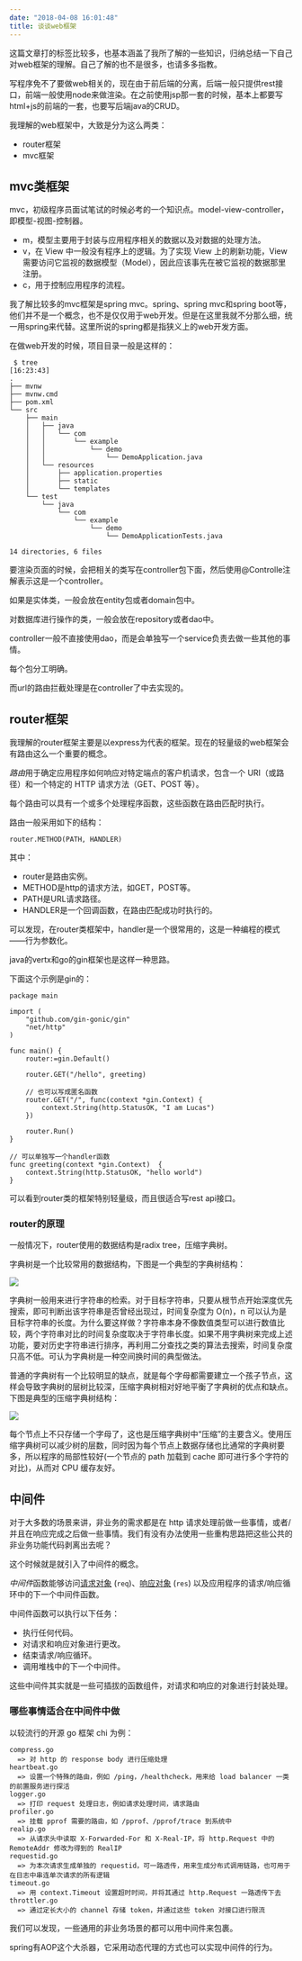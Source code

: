 ```yaml
---
date: "2018-04-08 16:01:48"
title: 谈谈web框架
---
```


这篇文章打的标签比较多，也基本涵盖了我所了解的一些知识，归纳总结一下自己对web框架的理解。自己了解的也不是很多，也请多多指教。

写程序免不了要做web相关的，现在由于前后端的分离，后端一般只提供rest接口，前端一般使用node来做渲染。在之前使用jsp那一套的时候，基本上都要写html+js的前端的一套，也要写后端java的CRUD。

我理解的web框架中，大致是分为这么两类：

- router框架
- mvc框架

## mvc类框架

mvc，初级程序员面试笔试的时候必考的一个知识点。model-view-controller，即模型-视图-控制器。

- m，模型主要用于封装与应用程序相关的数据以及对数据的处理方法。
- v，在 View 中一般没有程序上的逻辑。为了实现 View 上的刷新功能，View 需要访问它监视的数据模型（Model），因此应该事先在被它监视的数据那里注册。
- c，用于控制应用程序的流程。

我了解比较多的mvc框架是spring mvc。spring、spring mvc和spring boot等，他们并不是一个概念，也不是仅仅用于web开发。但是在这里我就不分那么细，统一用spring来代替。这里所说的spring都是指狭义上的web开发方面。

在做web开发的时候，项目目录一般是这样的：

```
 $ tree                                                              [16:23:43]
.
├── mvnw
├── mvnw.cmd
├── pom.xml
└── src
    ├── main
    │   ├── java
    │   │   └── com
    │   │       └── example
    │   │           └── demo
    │   │               └── DemoApplication.java
    │   └── resources
    │       ├── application.properties
    │       ├── static
    │       └── templates
    └── test
        └── java
            └── com
                └── example
                    └── demo
                        └── DemoApplicationTests.java

14 directories, 6 files
```

要渲染页面的时候，会把相关的类写在controller包下面，然后使用@Controlle注解表示这是一个controller。

如果是实体类，一般会放在entity包或者domain包中。

对数据库进行操作的类，一般会放在repository或者dao中。

controller一般不直接使用dao，而是会单独写一个service负责去做一些其他的事情。

每个包分工明确。

而url的路由拦截处理是在controller了中去实现的。

## router框架

我理解的router框架主要是以express为代表的框架。现在的轻量级的web框架会有路由这么一个重要的概念。

*路由*用于确定应用程序如何响应对特定端点的客户机请求，包含一个 URI（或路径）和一个特定的 HTTP 请求方法（GET、POST 等）。

每个路由可以具有一个或多个处理程序函数，这些函数在路由匹配时执行。

路由一般采用如下的结构：

```
router.METHOD(PATH, HANDLER)
```

其中：

- router是路由实例。
- METHOD是http的请求方法，如GET，POST等。
- PATH是URL请求路径。
- HANDLER是一个回调函数，在路由匹配成功时执行的。

可以发现，在router类框架中，handler是一个很常用的，这是一种编程的模式——行为参数化。

java的vertx和go的gin框架也是这样一种思路。

下面这个示例是gin的：

```
package main

import (
	"github.com/gin-gonic/gin"
	"net/http"
)

func main() {
	router:=gin.Default()

	router.GET("/hello", greeting)

    // 也可以写成匿名函数
	router.GET("/", func(context *gin.Context) {
		context.String(http.StatusOK, "I am Lucas")
	})

	router.Run()
}

// 可以单独写一个handler函数
func greeting(context *gin.Context)  {
	context.String(http.StatusOK, "hello world")
}

```

可以看到router类的框架特别轻量级，而且很适合写rest api接口。

### router的原理

一般情况下，router使用的数据结构是radix tree，压缩字典树。

字典树是一个比较常用的数据结构，下图是一个典型的字典树结构：

![](http://ww1.sinaimg.cn/large/b831e4c7gy1fq5cnri5emj212o0vagm1.jpg)

字典树一般用来进行字符串的检索。对于目标字符串，只要从根节点开始深度优先搜索，即可判断出该字符串是否曾经出现过，时间复杂度为 O(n)，n 可以认为是目标字符串的长度。为什么要这样做？字符串本身不像数值类型可以进行数值比较，两个字符串对比的时间复杂度取决于字符串长度。如果不用字典树来完成上述功能，要对历史字符串进行排序，再利用二分查找之类的算法去搜索，时间复杂度只高不低。可认为字典树是一种空间换时间的典型做法。

普通的字典树有一个比较明显的缺点，就是每个字母都需要建立一个孩子节点，这样会导致字典树的层树比较深，压缩字典树相对好地平衡了字典树的优点和缺点。下图是典型的压缩字典树结构：

![](http://ww1.sinaimg.cn/large/b831e4c7gy1fq5cpko9n2j212o0vaq3g.jpg)

每个节点上不只存储一个字母了，这也是压缩字典树中“压缩”的主要含义。使用压缩字典树可以减少树的层数，同时因为每个节点上数据存储也比通常的字典树要多，所以程序的局部性较好(一个节点的 path 加载到 cache 即可进行多个字符的对比)，从而对 CPU 缓存友好。

## 中间件

对于大多数的场景来讲，非业务的需求都是在 http 请求处理前做一些事情，或者/并且在响应完成之后做一些事情。我们有没有办法使用一些重构思路把这些公共的非业务功能代码剥离出去呢？

这个时候就是就引入了中间件的概念。

*中间件*函数能够访问[请求对象](http://expressjs.com/zh-cn/4x/api.html#req) (`req`)、[响应对象](http://expressjs.com/zh-cn/4x/api.html#res) (`res`) 以及应用程序的请求/响应循环中的下一个中间件函数。

中间件函数可以执行以下任务：

- 执行任何代码。
- 对请求和响应对象进行更改。
- 结束请求/响应循环。
- 调用堆栈中的下一个中间件。

这些中间件其实就是一些可插拔的函数组件，对请求和响应的对象进行封装处理。

### 哪些事情适合在中间件中做

以较流行的开源 go 框架 chi 为例：

```
compress.go
  => 对 http 的 response body 进行压缩处理
heartbeat.go
  => 设置一个特殊的路由，例如 /ping，/healthcheck，用来给 load balancer 一类的前置服务进行探活
logger.go
  => 打印 request 处理日志，例如请求处理时间，请求路由
profiler.go
  => 挂载 pprof 需要的路由，如 /pprof、/pprof/trace 到系统中
realip.go
  => 从请求头中读取 X-Forwarded-For 和 X-Real-IP，将 http.Request 中的 RemoteAddr 修改为得到的 RealIP 
requestid.go
  => 为本次请求生成单独的 requestid，可一路透传，用来生成分布式调用链路，也可用于在日志中串连单次请求的所有逻辑
timeout.go
  => 用 context.Timeout 设置超时时间，并将其通过 http.Request 一路透传下去
throttler.go
  => 通过定长大小的 channel 存储 token，并通过这些 token 对接口进行限流
```

我们可以发现，一些通用的非业务场景的都可以用中间件来包裹。

spring有AOP这个大杀器，它采用动态代理的方式也可以实现中间件的行为。

